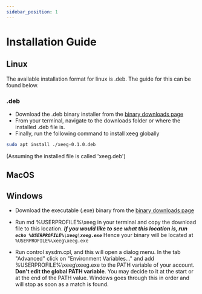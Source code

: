 ```yaml
---
sidebar_position: 1
---
```


# Installation Guide

## Linux
The available installation format for linux is .deb.
The guide for this can be found below.
### .deb
- Download the .deb binary installer from the [binary downloads page](/docs/extras/downloads)
- From your terminal, navigate to the downloads folder or where the installed .deb file is.
- Finally, run the following command to install xeeg globally
```bash
sudo apt install ./xeeg-0.1.0.deb
```
(Assuming the installed file is called 'xeeg.deb')

## MacOS

## Windows
- Download the executable (.exe) binary from the [binary downloads page](/docs/extras/downloads)

- Run md %USERPROFILE%\xeeg in your terminal and copy the download file to this location.
***If you would like to see what this location is, run `echo %USERPROFILE%\xeeg\xeeg.exe`***
Hence your binary will be located at `%USERPROFILE%\xeeg\xeeg.exe`

- Run control sysdm.cpl, and this will open a dialog menu. In the tab "Advanced" click on "Environment Variables..." and add %USERPROFILE%\xeeg\xeeg.exe to the PATH variable of your account. **Don't edit the global PATH variable**.
You may decide to it at the start or at the end of the PATH value. Windows goes through this in order and will stop as soon as a match is found.
